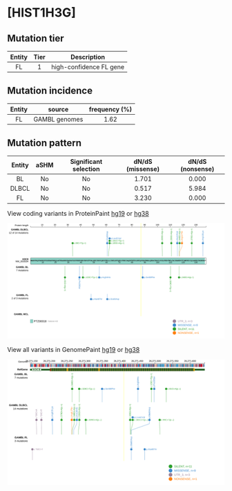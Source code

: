 # [HIST1H3G]

## Mutation tier

|Entity|Tier|Description            |
|:------:|:----:|-----------------------|
|FL    |1   |high-confidence FL gene|
## Mutation incidence

|Entity|source       |frequency (%)|
|:------:|:-------------:|:-------------:|
|FL    |GAMBL genomes|1.62         |

## Mutation pattern

|Entity|aSHM|Significant selection|dN/dS (missense)|dN/dS (nonsense)|
|:------:|:----:|:---------------------:|:----------------:|:----------------:|
|BL    |No  |No                   |1.701           |0.000           |
|DLBCL |No  |No                   |0.517           |5.984           |
|FL    |No  |No                   |3.230           |0.000           |



View coding variants in ProteinPaint [hg19](https://www.bcgsc.ca/downloads/morinlab/GAMBL/test/genes/HIST1H3G_protein.html)  or [hg38](https://www.bcgsc.ca/downloads/morinlab/GAMBL/test/genes/HIST1H3G_protein_hg38.html)

![image](images/proteinpaint/HIST1H3G_NM_003534.svg)

View all variants in GenomePaint [hg19](https://www.bcgsc.ca/downloads/morinlab/GAMBL/test/genes/HIST1H3G.html)  or [hg38](https://www.bcgsc.ca/downloads/morinlab/GAMBL/test/genes/HIST1H3G_hg38.html)

![image](images/proteinpaint/HIST1H3G.svg)
